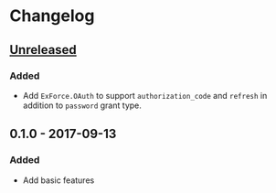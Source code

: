 # Changelog

## [Unreleased]

### Added

- Add `ExForce.OAuth` to support `authorization_code` and `refresh` in addition to `password` grant type.

## 0.1.0 - 2017-09-13

### Added

- Add basic features

[Unreleased]: https://github.com/chulkilee/ex_force/compare/v0.1.0...HEAD
